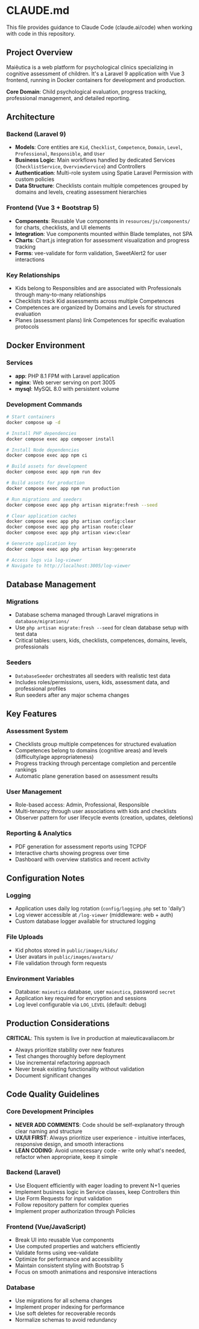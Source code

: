 # CLAUDE.md

This file provides guidance to Claude Code (claude.ai/code) when working with code in this repository.

## Project Overview

Maiêutica is a web platform for psychological clinics specializing in cognitive assessment of children. It's a Laravel 9 application with Vue 3 frontend, running in Docker containers for development and production.

**Core Domain**: Child psychological evaluation, progress tracking, professional management, and detailed reporting.

## Architecture

### Backend (Laravel 9)
- **Models**: Core entities are `Kid`, `Checklist`, `Competence`, `Domain`, `Level`, `Professional`, `Responsible`, and `User`
- **Business Logic**: Main workflows handled by dedicated Services (`ChecklistService`, `OverviewService`) and Controllers
- **Authentication**: Multi-role system using Spatie Laravel Permission with custom policies
- **Data Structure**: Checklists contain multiple competences grouped by domains and levels, creating assessment hierarchies

### Frontend (Vue 3 + Bootstrap 5)
- **Components**: Reusable Vue components in `resources/js/components/` for charts, checklists, and UI elements
- **Integration**: Vue components mounted within Blade templates, not SPA
- **Charts**: Chart.js integration for assessment visualization and progress tracking
- **Forms**: vee-validate for form validation, SweetAlert2 for user interactions

### Key Relationships
- Kids belong to Responsibles and are associated with Professionals through many-to-many relationships
- Checklists track Kid assessments across multiple Competences
- Competences are organized by Domains and Levels for structured evaluation
- Planes (assessment plans) link Competences for specific evaluation protocols

## Docker Environment

### Services
- **app**: PHP 8.1 FPM with Laravel application
- **nginx**: Web server serving on port 3005 
- **mysql**: MySQL 8.0 with persistent volume

### Development Commands
```bash
# Start containers
docker compose up -d

# Install PHP dependencies
docker compose exec app composer install

# Install Node dependencies  
docker compose exec app npm ci

# Build assets for development
docker compose exec app npm run dev

# Build assets for production
docker compose exec app npm run production

# Run migrations and seeders
docker compose exec app php artisan migrate:fresh --seed

# Clear application caches
docker compose exec app php artisan config:clear
docker compose exec app php artisan route:clear
docker compose exec app php artisan view:clear

# Generate application key
docker compose exec app php artisan key:generate

# Access logs via log-viewer
# Navigate to http://localhost:3005/log-viewer
```

## Database Management

### Migrations
- Database schema managed through Laravel migrations in `database/migrations/`
- Use `php artisan migrate:fresh --seed` for clean database setup with test data
- Critical tables: users, kids, checklists, competences, domains, levels, professionals

### Seeders
- `DatabaseSeeder` orchestrates all seeders with realistic test data
- Includes roles/permissions, users, kids, assessment data, and professional profiles
- Run seeders after any major schema changes

## Key Features

### Assessment System
- Checklists group multiple competences for structured evaluation
- Competences belong to domains (cognitive areas) and levels (difficulty/age appropriateness) 
- Progress tracking through percentage completion and percentile rankings
- Automatic plane generation based on assessment results

### User Management
- Role-based access: Admin, Professional, Responsible
- Multi-tenancy through user associations with kids and checklists
- Observer pattern for user lifecycle events (creation, updates, deletions)

### Reporting & Analytics
- PDF generation for assessment reports using TCPDF
- Interactive charts showing progress over time
- Dashboard with overview statistics and recent activity

## Configuration Notes

### Logging
- Application uses daily log rotation (`config/logging.php` set to 'daily')
- Log viewer accessible at `/log-viewer` (middleware: web + auth)
- Custom database logger available for structured logging

### File Uploads
- Kid photos stored in `public/images/kids/`
- User avatars in `public/images/avatars/`
- File validation through form requests

### Environment Variables
- Database: `maieutica` database, user `maieutica`, password `secret`
- Application key required for encryption and sessions
- Log level configurable via `LOG_LEVEL` (default: debug)

## Production Considerations

**CRITICAL**: This system is live in production at maieuticavaliacom.br
- Always prioritize stability over new features
- Test changes thoroughly before deployment
- Use incremental refactoring approach
- Never break existing functionality without validation
- Document significant changes

## Code Quality Guidelines

### Core Development Principles
- **NEVER ADD COMMENTS**: Code should be self-explanatory through clear naming and structure
- **UX/UI FIRST**: Always prioritize user experience - intuitive interfaces, responsive design, and smooth interactions
- **LEAN CODING**: Avoid unnecessary code - write only what's needed, refactor when appropriate, keep it simple

### Backend (Laravel)
- Use Eloquent efficiently with eager loading to prevent N+1 queries
- Implement business logic in Service classes, keep Controllers thin
- Use Form Requests for input validation
- Follow repository pattern for complex queries
- Implement proper authorization through Policies

### Frontend (Vue/JavaScript)
- Break UI into reusable Vue components
- Use computed properties and watchers efficiently
- Validate forms using vee-validate
- Optimize for performance and accessibility
- Maintain consistent styling with Bootstrap 5
- Focus on smooth animations and responsive interactions

### Database
- Use migrations for all schema changes
- Implement proper indexing for performance
- Use soft deletes for recoverable records
- Normalize schemas to avoid redundancy